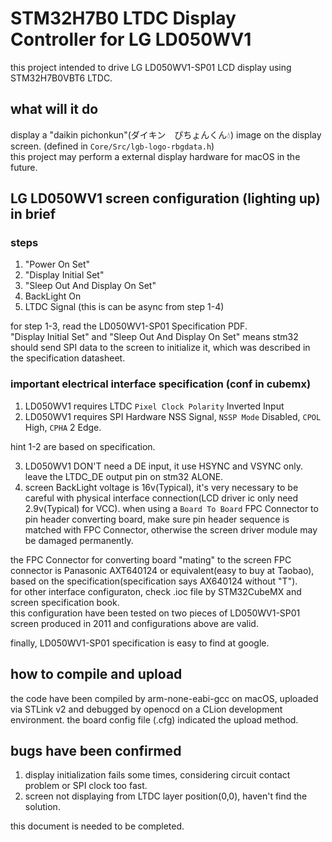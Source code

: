 # STM32H7B0 LTDC Display Controller for LG LD050WV1
this project intended to drive LG LD050WV1-SP01 LCD display using STM32H7B0VBT6 LTDC.

## what will it do
display a "daikin pichonkun"(ダイキン　ぴちょんくん💧) image on the display screen. (defined in `Core/Src/lgb-logo-rbgdata.h`)<br/>
this project may perform a external display hardware for macOS in the future.

## LG LD050WV1 screen configuration (lighting up) in brief
### steps
1. "Power On Set"
2. "Display Initial Set"
3. "Sleep Out And Display On Set"
4. BackLight On
5. LTDC Signal (this is can be async from step 1-4)

for step 1-3, read the LD050WV1-SP01 Specification PDF.<br/>
"Display Initial Set" and "Sleep Out And Display On Set" means stm32 should send SPI data to the screen to initialize it, which was described in the specification datasheet.
### important electrical interface specification (conf in cubemx)
1. LD050WV1 requires LTDC `Pixel Clock Polarity` Inverted Input
2. LD050WV1 requires SPI Hardware NSS Signal, `NSSP Mode` Disabled, `CPOL` High, `CPHA` 2 Edge.

hint 1-2 are based on specification.

3. LD050WV1 DON'T need a DE input, it use HSYNC and VSYNC only. leave the LTDC_DE output pin on stm32 ALONE.
4. screen BackLight voltage is 16v(Typical), it's very necessary to be careful with physical interface connection(LCD driver ic only need 2.9v(Typical) for VCC). when using a `Board To Board` FPC Connector to pin header converting board, make sure pin header sequence is matched with FPC Connector, otherwise the screen driver module may be damaged permanently. <br/>

the FPC Connector for converting board "mating" to the screen FPC connector is Panasonic AXT640124 or equivalent(easy to buy at Taobao), based on the specification(specification says AX640124 without "T").<br/>
for other interface configuraton, check .ioc file by STM32CubeMX and screen specification book.<br/>
this configuration have been tested on two pieces of LD050WV1-SP01 screen produced in 2011 and configurations above are valid.<br/>

finally, LD050WV1-SP01 specification is easy to find at google.

## how to compile and upload
the code have been compiled by arm-none-eabi-gcc on macOS, uploaded via STLink v2 and debugged by openocd on a CLion development environment. the board config file (.cfg) indicated the upload method.

## bugs have been confirmed
1. display initialization fails some times, considering circuit contact problem or SPI clock too fast.
2. screen not displaying from LTDC layer position(0,0), haven't find the solution.

this document is needed to be completed.